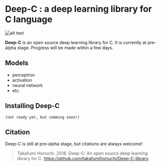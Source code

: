 # Deep-C : a deep learning library for C language
![alt text](https://github.com/takafumihoriuchi/Deep-C-library/blob/master/images/hokusai040_main_logo2.png)

**Deep-C** is an open source deep learning library for C. It is currently at pre-alpha stage. Progress will be made within a few days.

## Models
- perceptron
- activation
- neural network
- etc.

## Installing Deep-C
`(not ready yet, but comming soon!)`

## Citation
Deep-C is still at pre-alpha stage, but citations are always welcome!
> Takafumi Horiuchi. 2018. Deep-C: An open source deep learning library for C. https://github.com/takafumihoriuchi/Deep-C-library